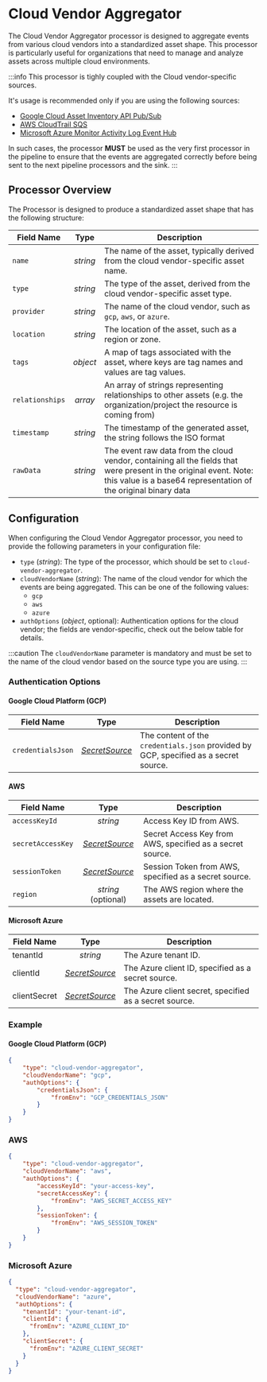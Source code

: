 # Cloud Vendor Aggregator

The Cloud Vendor Aggregator processor is designed to aggregate events from
various cloud vendors into a standardized asset shape.
This processor is particularly useful for organizations that need to manage and analyze assets across multiple cloud environments.

:::info
This processor is tighly coupled with the Cloud vendor-specific sources.

It's usage is recommended only if you are using the following sources:

- [Google Cloud Asset Inventory API Pub/Sub](../sources/30_gcp_pubsub_asset_inventory.md)
- [AWS CloudTrail SQS](../sources/50_aws_cloudtrail_sqs.md)
- [Microsoft Azure Monitor Activity Log Event Hub](../sources/40_azure_activity_log_event_hub.md)

In such cases, the processor **MUST** be used as the very first processor in the pipeline
to ensure that the events are aggregated correctly before being sent to the next pipeline processors and the sink.
:::

## Processor Overview

The Processor is designed to produce a standardized asset shape that has the following structure:

| Field Name | Type | Description |
|------------|:----:|-------------|
| `name` | *string* | The name of the asset, typically derived from the cloud vendor-specific asset name. |
| `type` | *string* | The type of the asset, derived from the cloud vendor-specific asset type. |
| `provider` | *string* | The name of the cloud vendor, such as `gcp`, `aws`, or `azure`. |
| `location` | *string* | The location of the asset, such as a region or zone. |
| `tags` | *object* | A map of tags associated with the asset, where keys are tag names and values are tag values. |
| `relationships` | *array* | An array of strings representing relationships to other assets (e.g. the organization/project the resource is coming from) |
| `timestamp` | *string* | The timestamp of the generated asset, the string follows the ISO format |
| `rawData` | *string* | The event raw data from the cloud vendor, containing all the fields that were present in the original event. Note: this value is a base64 representation of the original binary data |

## Configuration

When configuring the Cloud Vendor Aggregator processor,
you need to provide the following parameters in your configuration file:

- `type` (*string*): The type of the processor, which should be set to `cloud-vendor-aggregator`.
- `cloudVendorName` (*string*): The name of the cloud vendor for which the events are being aggregated.
  This can be one of the following values:
  - `gcp`
  - `aws`
  - `azure`
- `authOptions` (*object*, optional): Authentication options for the cloud vendor; the fields are vendor-specific,
check out the below table for details.

:::caution
The `cloudVendorName` parameter is mandatory and must be set to the name of the cloud vendor based
on the source type you are using.
:::

### Authentication Options

#### Google Cloud Platform (GCP)

| Field Name | Type | Description |
|------------|:----:|-------------|
| `credentialsJson` | [*SecretSource*](../20_install.md#secretsource) | The content of the `credentials.json` provided by GCP, specified as a secret source. |

#### AWS

| Field Name | Type | Description |
|------------|:----:|-------------|
| `accessKeyId` | *string*   | Access Key ID from AWS. |
| `secretAccessKey` | [*SecretSource*](../20_install.md#secretsource) | Secret Access Key from AWS, specified as a secret source. |
| `sessionToken` | [*SecretSource*](../20_install.md#secretsource) | Session Token from AWS, specified as a secret source. |
| `region` | *string* (optional)   | The AWS region where the assets are located. |

#### Microsoft Azure

| Field Name | Type | Description |
|------------|:----:|-------------|
| tenantId | *string*   | The Azure tenant ID. |
| clientId | [*SecretSource*](../20_install.md#secretsource) | The Azure client ID, specified as a secret source. |
| clientSecret | [*SecretSource*](../20_install.md#secretsource) | The Azure client secret, specified as a secret source. |

### Example

#### Google Cloud Platform (GCP)

```json
{
	"type": "cloud-vendor-aggregator",
	"cloudVendorName": "gcp",
	"authOptions": {
		"credentialsJson": {
			"fromEnv": "GCP_CREDENTIALS_JSON"
		}
	}
}
```

### AWS

```json
{
	"type": "cloud-vendor-aggregator",
	"cloudVendorName": "aws",
	"authOptions": {
		"accessKeyId": "your-access-key",
		"secretAccessKey": {
			"fromEnv": "AWS_SECRET_ACCESS_KEY"
		},
		"sessionToken": {
			"fromEnv": "AWS_SESSION_TOKEN"
		}
	}
}
```

### Microsoft Azure

```json
{
  "type": "cloud-vendor-aggregator",
  "cloudVendorName": "azure",
  "authOptions": {
    "tenantId": "your-tenant-id",
    "clientId": {
      "fromEnv": "AZURE_CLIENT_ID"
    },
    "clientSecret": {
      "fromEnv": "AZURE_CLIENT_SECRET"
    }
  }
}
```
